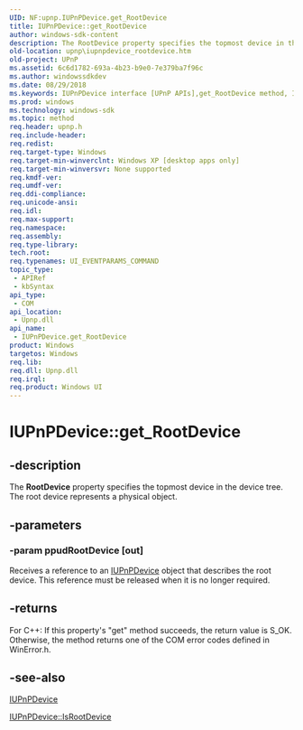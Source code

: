 ```yaml
---
UID: NF:upnp.IUPnPDevice.get_RootDevice
title: IUPnPDevice::get_RootDevice
author: windows-sdk-content
description: The RootDevice property specifies the topmost device in the device tree. The root device represents a physical object.
old-location: upnp\iupnpdevice_rootdevice.htm
old-project: UPnP
ms.assetid: 6c6d1782-693a-4b23-b9e0-7e379ba7f96c
ms.author: windowssdkdev
ms.date: 08/29/2018
ms.keywords: IUPnPDevice interface [UPnP APIs],get_RootDevice method, IUPnPDevice.get_RootDevice, IUPnPDevice::get_RootDevice, _upnp_iupnpdevice_rootdevice, get_RootDevice, get_RootDevice method [UPnP APIs], get_RootDevice method [UPnP APIs],IUPnPDevice interface, upnp.iupnpdevice_rootdevice, upnp/IUPnPDevice::get_RootDevice
ms.prod: windows
ms.technology: windows-sdk
ms.topic: method
req.header: upnp.h
req.include-header: 
req.redist: 
req.target-type: Windows
req.target-min-winverclnt: Windows XP [desktop apps only]
req.target-min-winversvr: None supported
req.kmdf-ver: 
req.umdf-ver: 
req.ddi-compliance: 
req.unicode-ansi: 
req.idl: 
req.max-support: 
req.namespace: 
req.assembly: 
req.type-library: 
tech.root: 
req.typenames: UI_EVENTPARAMS_COMMAND
topic_type:
 - APIRef
 - kbSyntax
api_type:
 - COM
api_location:
 - Upnp.dll
api_name:
 - IUPnPDevice.get_RootDevice
product: Windows
targetos: Windows
req.lib: 
req.dll: Upnp.dll
req.irql: 
req.product: Windows UI
---
```


# IUPnPDevice::get_RootDevice


## -description


The 
<b>RootDevice</b> property specifies the topmost device in the device tree. The root device represents a physical object.


## -parameters




### -param ppudRootDevice [out]

Receives a reference to an 
<a href="https://msdn.microsoft.com/566cc606-3dfb-4052-93b0-3c922bf30f84">IUPnPDevice</a> object that describes the root device. This reference must be released when it is no longer required.


## -returns



For C++: If this property's "get" method succeeds, the return value is S_OK. Otherwise, the method returns one of the COM error codes defined in WinError.h.




## -see-also




<a href="https://msdn.microsoft.com/566cc606-3dfb-4052-93b0-3c922bf30f84">IUPnPDevice</a>



<a href="https://msdn.microsoft.com/0416c4f0-1289-4e91-be34-23f8b80df5c3">IUPnPDevice::IsRootDevice</a>
 

 

